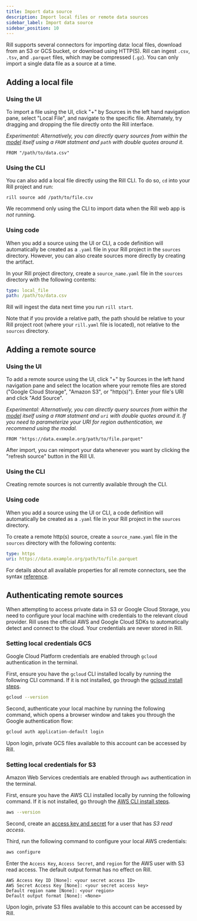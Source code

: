 ```yaml
---
title: Import data source
description: Import local files or remote data sources
sidebar_label: Import data source
sidebar_position: 10
---
```


Rill supports several connectors for importing data: local files, download from an S3 or GCS bucket, or download using HTTP(S). Rill can ingest `.csv`, `.tsv`, and `.parquet` files, which may be compressed (`.gz`). You can only import a single data file as a source at a time.

## Adding a local file

### Using the UI

To import a file using the UI, click "+" by Sources in the left hand navigation pane, select "Local File", and navigate to the specific file. Alternately, try dragging and dropping the file directly onto the Rill interface.

*Experimental: Alternatively, you can directly query sources from within the [model](https://docs.rilldata.com/using-rill/sql-models) itself using a `FROM` statment and `path` with double quotes around it.*

```
FROM "/path/to/data.csv"
```

### Using the CLI

You can also add a local file directly using the Rill CLI. To do so, `cd` into your Rill project and run:
```
rill source add /path/to/file.csv
```

We recommend only using the CLI to import data when the Rill web app is *not* running. 

### Using code
When you add a source using the UI or CLI, a code definition will automatically be created as a `.yaml` file in your Rill project in the `sources` directory. However, you can also create sources more directly by creating the artifact.

In your Rill project directory, create a `source_name.yaml` file in the `sources` directory with the following contents:

```yaml
type: local_file
path: /path/to/data.csv
```

Rill will ingest the data next time you run `rill start`.

Note that if you provide a relative path, the path should be relative to your Rill project root (where your `rill.yaml` file is located), not relative to the `sources` directory.

## Adding a remote source

### Using the UI
To add a remote source using the UI, click "+" by Sources in the left hand navigation pane and select the location where your remote files are stored ("Google Cloud Storage", "Amazon S3", or "http(s)"). Enter your file's URI and click "Add Source".

*Experimental: Alternatively, you can directly query sources from within the [model](https://docs.rilldata.com/using-rill/sql-models) itself using a `FROM` statment and `uri` with double quotes around it. If you need to parameterize your URI for region authentication, we recommend using the modal.*

```
FROM "https://data.example.org/path/to/file.parquet"
```

After import, you can reimport your data whenever you want by clicking the "refresh source" button in the Rill UI.

### Using the CLI
Creating remote sources is not currently available through the CLI.

### Using code
When you add a source using the UI or CLI, a code definition will automatically be created as a `.yaml` file in your Rill project in the `sources` directory.


To create a remote http(s) source, create a `source_name.yaml` file in the `sources` directory with the following contents:

```yaml
type: https
uri: https://data.example.org/path/to/file.parquet
```

For details about all available properties for all remote connectors, see the syntax [reference](../references/project-files#source-connections).

## Authenticating remote sources

When attempting to access private data in S3 or Google Cloud Storage, you need to configure your local machine with credentials to the relevant cloud provider. Rill uses the official AWS and Google Cloud SDKs to automatically detect and connect to the cloud. Your credentials are never stored in Rill.

### Setting local credentials GCS
Google Cloud Platform credentials are enabled through `gcloud` authentication in the terminal.

First, ensure you have the `gcloud` CLI installed locally by running the following CLI command. If it is not installed, go through the [gcloud install steps](https://cloud.google.com/sdk/docs/install).

```bash
gcloud --version
```

Second, authenticate your local machine by running the following command, which opens a browser window and takes you through the Google authentication flow:

```bash
gcloud auth application-default login
```

Upon login, private GCS files available to this account can be accessed by Rill.

### Setting local credentials for S3
Amazon Web Services credentials are enabled through `aws` authentication in the terminal.


First, ensure you have the AWS CLI installed locally by running the following command. If it is not installed, go through the [AWS CLI install steps](https://docs.aws.amazon.com/cli/latest/userguide/cli-chap-getting-started.html).

```bash
aws --version
```

Second, create an [access key and secret](https://docs.aws.amazon.com/IAM/latest/UserGuide/id_credentials_access-keys.html) for a user that has _S3 read access_.

Third, run the following command to configure your local AWS credentials:

```bash
aws configure
```

Enter the `Access Key`, `Access Secret`, and `region` for the AWS user with S3 read access. The default output format has no effect on Rill.

```
AWS Access Key ID [None]: <your secret access ID>
AWS Secret Access Key [None]: <your secret access key>
Default region name [None]: <your region>
Default output format [None]: <None>
```

Upon login, private S3 files available to this account can be accessed by Rill.
